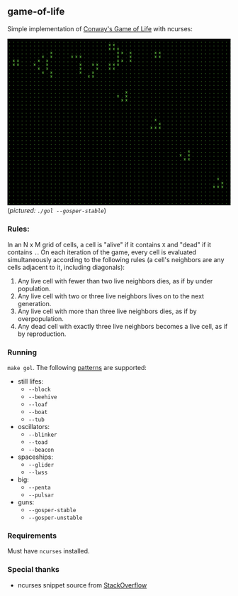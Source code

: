 game-of-life
---
Simple implementation of [Conway's Game of Life](https://en.wikipedia.org/wiki/Conway%27s_Game_of_Life) with ncurses:

![alt text](gosper.png)
(_pictured: `./gol --gosper-stable`_)

### Rules:
In an N x M grid of cells, a cell is "alive" if it contains `X` and "dead" if
it contains `.`. On each iteration of the game, every cell is evaluated simultaneously
according to the following rules (a cell's neighbors are any cells adjacent to it,
including diagonals):
 1. Any live cell with fewer than two live neighbors dies, as if by under population.
 2. Any live cell with two or three live neighbors lives on to the next generation.
 3. Any live cell with more than three live neighbors dies, as if by overpopulation.
 4. Any dead cell with exactly three live neighbors becomes a live cell, as if by reproduction.

### Running
`make gol`. The following [patterns](https://en.wikipedia.org/wiki/Conway%27s_Game_of_Life#Examples_of_patterns) are supported:
- still lifes:
  - `--block`
  - `--beehive`
  - `--loaf`
  - `--boat`
  - `--tub`
- oscillators:
  - `--blinker`
  - `--toad`
  - `--beacon`
- spaceships:
  - `--glider`
  - `--lwss`
- big:
  - `--penta`
  - `--pulsar`
- guns:
  - `--gosper-stable`
  - `--gosper-unstable`

### Requirements
Must have `ncurses` installed.

### Special thanks
- ncurses snippet source from [StackOverflow](https://stackoverflow.com/questions/18458064/how-to-refresh-the-screen-continuously-and-update-it-in-real-time)
